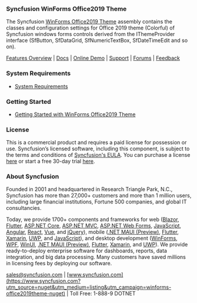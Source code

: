 ### Syncfusion WinForms Office2019 Theme
The Syncfusion [WinForms Office2019 Theme](https://www.syncfusion.com/winforms-ui-controls/themestudio?utm_source=nuget&utm_medium=listing&utm_campaign=winforms-office2019theme-nuget) assembly contains the classes and configuration settings for Office 2019 theme (Colorful) of Syncfusion windows forms controls derived from the IThemeProvider interface (SfButton, SfDataGrid, SfNumericTextBox, SfDateTimeEdit and so on).

[Features Overview](https://www.syncfusion.com/winforms-ui-controls/themestudio?utm_source=nuget&utm_medium=listing&utm_campaign=winforms-office2019theme-nuget) | [Docs](https://help.syncfusion.com/windowsforms/theme-studio/theme-studio?utm_source=nuget&utm_medium=listing&utm_campaign=winforms-office2019theme-nuget) | [Online Demo](https://github.com/syncfusion/winforms-demos?utm_source=nuget&utm_medium=listing&utm_campaign=winforms-office2019theme-nuget) | [Support](https://www.syncfusion.com/support/directtrac/incidents/newincident?utm_source=nuget&utm_medium=listing&utm_campaign=winforms-office2019theme-nuget) | [Forums](https://www.syncfusion.com/forums/windowsforms?utm_source=nuget&utm_medium=listing&utm_campaign=winforms-office2019theme-nuget) | [Feedback](https://www.syncfusion.com/feedback/winforms?utm_source=nuget&utm_medium=listing&utm_campaign=winforms-office2019theme-nuget)

### System Requirements

* [System Requirements](https://help.syncfusion.com/windowsforms/installation/system-requirements?utm_source=nuget&utm_medium=listing&utm_campaign=winforms-office2019theme-nuget)

### Getting Started

* [Getting Started with WinForms Office2019 Theme](https://help.syncfusion.com/windowsforms/theme-studio/theme-studio?utm_source=nuget&utm_medium=listing&utm_campaign=winforms-office2019theme-nuget)

### License

This is a commercial product and requires a paid license for possession or use. Syncfusion’s licensed software, including this component, is subject to the terms and conditions of [Syncfusion's EULA](https://www.syncfusion.com/eula/es/?utm_source=nuget&utm_medium=listing&utm_campaign=winforms-office2019theme-nuget). You can purchase a license [here](https://www.syncfusion.com/sales/products?utm_source=nuget&utm_medium=listing&utm_campaign=winforms-office2019theme-nuget) or start a free 30-day trial [here](https://www.syncfusion.com/account/manage-trials/start-trials?utm_source=nuget&utm_medium=listing&utm_campaign=winforms-office2019theme-nuget).

### About Syncfusion

Founded in 2001 and headquartered in Research Triangle Park, N.C., Syncfusion has more than 27,000+ customers and more than 1 million users, including large financial institutions, Fortune 500 companies, and global IT consultancies.
 
Today, we provide 1700+ components and frameworks for web ([Blazor](https://www.syncfusion.com/blazor-components?utm_source=nuget&utm_medium=listing&utm_campaign=winforms-office2019theme-nuget), [Flutter](https://www.syncfusion.com/flutter-widgets?utm_source=nuget&utm_medium=listing&utm_campaign=winforms-office2019theme-nuget), [ASP.NET Core](https://www.syncfusion.com/aspnet-core-ui-controls?utm_source=nuget&utm_medium=listing&utm_campaign=winforms-office2019theme-nuget), [ASP.NET MVC](https://www.syncfusion.com/aspnet-mvc-ui-controls?utm_source=nuget&utm_medium=listing&utm_campaign=winforms-office2019theme-nuget), [ASP.NET Web Forms](https://www.syncfusion.com/jquery/aspnet-webforms-ui-controls?utm_source=nuget&utm_medium=listing&utm_campaign=winforms-office2019theme-nuget), [JavaScript](https://www.syncfusion.com/javascript-ui-controls?utm_source=nuget&utm_medium=listing&utm_campaign=winforms-office2019theme-nuget), [Angular](https://www.syncfusion.com/angular-ui-components?utm_source=nuget&utm_medium=listing&utm_campaign=winforms-office2019theme-nuget), [React](https://www.syncfusion.com/react-ui-components?utm_source=nuget&utm_medium=listing&utm_campaign=winforms-office2019theme-nuget), [Vue](https://www.syncfusion.com/vue-ui-components?utm_source=nuget&utm_medium=listing&utm_campaign=winforms-office2019theme-nuget), and [jQuery](https://www.syncfusion.com/jquery-ui-widgets?utm_source=nuget&utm_medium=listing&utm_campaign=winforms-office2019theme-nuget)), mobile ([.NET MAUI (Preview)](https://www.syncfusion.com/maui-controls?utm_source=nuget&utm_medium=listing&utm_campaign=winforms-office2019theme-nuget), [Flutter](https://www.syncfusion.com/flutter-widgets?utm_source=nuget&utm_medium=listing&utm_campaign=winforms-office2019theme-nuget), [Xamarin](https://www.syncfusion.com/xamarin-ui-controls?utm_source=nuget&utm_medium=listing&utm_campaign=winforms-office2019theme-nuget), [UWP](https://www.syncfusion.com/uwp-ui-controls?utm_source=nuget&utm_medium=listing&utm_campaign=winforms-office2019theme-nuget), and [JavaScript](https://www.syncfusion.com/javascript-ui-controls?utm_source=nuget&utm_medium=listing&utm_campaign=winforms-office2019theme-nuget)), and desktop development ([WinForms](https://www.syncfusion.com/winforms-ui-controls?utm_source=nuget&utm_medium=listing&utm_campaign=winforms-office2019theme-nuget), [WPF](https://www.syncfusion.com/wpf-controls?utm_source=nuget&utm_medium=listing&utm_campaign=winforms-office2019theme-nuget), [WinUI](https://www.syncfusion.com/winui-controls?utm_source=nuget&utm_medium=listing&utm_campaign=winforms-office2019theme-nuget), [.NET MAUI (Preview)](https://www.syncfusion.com/maui-controls?utm_source=nuget&utm_medium=listing&utm_campaign=winforms-office2019theme-nuget), [Flutter](https://www.syncfusion.com/flutter-widgets?utm_source=nuget&utm_medium=listing&utm_campaign=winforms-office2019theme-nuget), [Xamarin](https://www.syncfusion.com/xamarin-ui-controls?utm_source=nuget&utm_medium=listing&utm_campaign=winforms-office2019theme-nuget), and [UWP](https://www.syncfusion.com/uwp-ui-controls?utm_source=nuget&utm_medium=listing&utm_campaign=winforms-office2019theme-nuget)). We provide ready-to-deploy enterprise software for dashboards, reports, data integration, and big data processing. Many customers have saved millions in licensing fees by deploying our software.

[sales@syncfusion.com](mailto:sales@syncfusion.com?Subject=Syncfusion%20WinForms%20Office2019-%20NuGet) | [www.syncfusion.com](https://www.syncfusion.com?utm_source=nuget&utm_medium=listing&utm_campaign=winforms-office2019theme-nuget) | Toll Free: 1-888-9 DOTNET